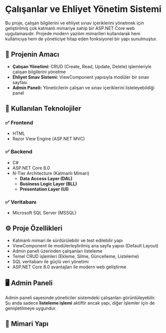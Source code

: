 # Çalışanlar ve Ehliyet Yönetim Sistemi

Bu proje, çalışan bilgilerini ve ehliyet sınav içeriklerini yönetmek için geliştirilmiş çok katmanlı mimariye sahip bir ASP.NET Core web uygulamasıdır. Projede modern yazılım mimarileri kullanılarak hem kullanıcıya hem de yöneticiye hitap eden fonksiyonel bir yapı sunulmuştur.

## 🎯 Projenin Amacı

- **Çalışan Yönetimi:** CRUD (Create, Read, Update, Delete) işlemleriyle çalışan bilgilerini yönetme
- **Ehliyet Sınav Sistemi:** ViewComponent yapısıyla modüler bir sınav sayfası
- **Admin Paneli:** Yöneticilerin çalışan ve sınav içeriklerini listeleyebildiği panel

## 🧱 Kullanılan Teknolojiler

### ✅ Frontend
- HTML
- Razor View Engine (ASP.NET MVC)

### ✅ Backend
- C#
- ASP.NET Core 8.0
- N-Tier Architecture (Katmanlı Mimari)
  - **Data Access Layer (DAL)**
  - **Business Logic Layer (BLL)**
  - **Presentation Layer (UI)**

### ✅ Veritabanı
- Microsoft SQL Server (MSSQL)

## ⚙️ Proje Özellikleri

- Katmanlı mimari ile sürdürülebilir ve test edilebilir yapı
- ViewComponent ile modülerleştirilmiş ana sayfa yapısı (Default Layout)
- Admin paneli üzerinden çalışanları listeleme
- Temel CRUD işlemleri (Ekleme, Silme, Güncelleme, Listeleme)
- SQL veritabanı ile güçlü veri yönetimi
- ASP.NET Core 8.0 avantajları ile modern web geliştirme

## 🖥️ Admin Paneli

Admin paneli sayesinde yöneticiler sistemdeki çalışanları görüntüleyebilir. Şu anda sadece **listeleme işlemi** aktiftir ancak yapı, diğer işlemler için de genişletilmeye uygundur.

## 🧩 Mimari Yapı

